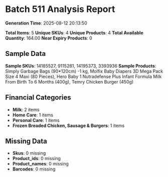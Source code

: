 # Batch 511 Analysis Report

**Generation Time**: 2025-08-12 20:13:50

**Total Items**: 5
**Unique SKUs**: 4
**Unique Products**: 4
**Total Available Quantity**: 164.00
**Near Expiry Products**: 0

## Sample Data
**Sample SKUs**: 14185527, 9115281, 14195373, 3393936
**Sample Products**: Simply Garbage Bags (90*120cm) -1 kg, Molfix Baby Diapers 3D Mega Pack Size 4 Maxi (80 Pieces), Hero Baby 1 Nutradefense Plus Infant Formula Milk From Birth To 6 Months (400g), Temry Chicken Burger (450g)

## Financial Categories
- **Milk**: 2 items
- **Home Care**: 1 items
- **Personal Care**: 1 items
- **Frozen Breaded Chicken, Sausage & Burgers**: 1 items

## Missing Data
- **Skus**: 0 missing
- **Product_ids**: 0 missing
- **Product_names**: 0 missing
- **Barcodes**: 0 missing
